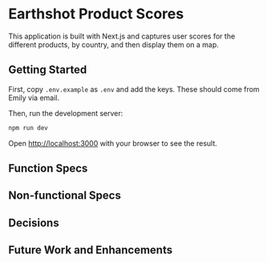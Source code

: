 # Earthshot Product Scores

This application is built with Next.js and captures user scores for the different products, by country, and then display them on a map.

## Getting Started

First, copy `.env.example` as `.env` and add the keys. These should come from Emily via email.

Then, run the development server:

```bash
npm run dev
```

Open [http://localhost:3000](http://localhost:3000) with your browser to see the result.

## Function Specs

## Non-functional Specs

## Decisions

## Future Work and Enhancements
